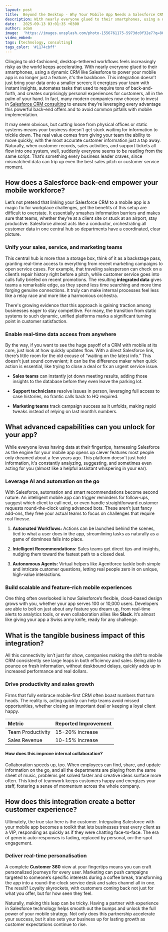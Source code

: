 ```yaml
---
layout: post
title:  Beyond the Desktop - Why Your Mobile App Needs a Salesforce CRM on the Back-End
description: With nearly everyone glued to their smartphones, using a dynamic CRM like Salesforce to power your mobile app is no longer just a feature, it's the backbone.
date:   2025-09-13 03:01:35 +0300
author: adam
image:  'https://images.unsplash.com/photo-1556761175-5973dc0f32e7?q=80&w=2232&auto=format&fit=crop&ixlib=rb-4.1.0&ixid=M3wxMjA3fDB8MHxwaG90by1wYWdlfHx8fGVufDB8fHx8fA%3D%3D'
video_embed:
tags: [technology, consulting]
tags_color: '#1174cbff'
---
```


Clinging to old-fashioned, desktop-tethered workflows feels increasingly risky as the world keeps accelerating. With nearly everyone glued to their smartphones, using a dynamic CRM like Salesforce to power your mobile app is no longer just a feature, it's the backbone. This integration doesn’t just bring your data onto a smaller screen; it energizes your team with instant insights, automates tasks that used to require tons of back-and-forth, and creates surprisingly personal experiences for customers, all in the palm of your hand. In fact, many modern companies now choose to invest in [Salesforce CRM consulting](https://www.nearsure.com/services/enterprise-platforms-optimization/salesforce-solutions/salesforce-crm) to ensure they're leveraging every advantage this powerful back-end offers and to avoid common pitfalls with mobile implementation.

It may seem obvious, but cutting loose from physical offices or static systems means your business doesn't get stuck waiting for information to trickle down. The real value comes from giving your team the ability to move quickly, with the most accurate customer information just a tap away. Naturally, when customer records, sales activities, and support tickets all flow into one system, well, suddenly everyone seems to be reading from the same script. That’s something every business leader craves, since mismatched data can trip up even the best sales pitch or customer service moment.

## How does a Salesforce back-end empower your mobile workforce?

Let’s not pretend that linking your Salesforce CRM to a mobile app is a magic fix for workplace challenges, yet the benefits of this setup are difficult to overstate. It essentially smashes information barriers and makes sure that teams, whether they’re at a client site or stuck at an airport, stay productive. Salesforce almost acts like a conductor, orchestrating all customer data in one central hub so departments have a coordinated, clear picture.

### Unify your sales, service, and marketing teams

This central hub is more than a storage box, think of it as a backstage pass, granting real-time access to everything from recent marketing campaigns to open service cases. For example, that traveling salesperson can check on a client’s repair history right before a pitch, while customer service goes into calls fully briefed on recent promotions. The resulting **integrated data** gives teams a remarkable edge, as they spend less time searching and more time forging genuine connections. It truly can make internal processes feel less like a relay race and more like a harmonious orchestra.

There's growing evidence that this approach is gaining traction among businesses eager to stay competitive. For many, the transition from static systems to such dynamic, unified platforms marks a significant turning point in customer satisfaction.

### Enable real-time data access from anywhere

By the way, if you want to see the huge payoff of a CRM with mobile at its core, just look at how quickly updates flow. With a direct Salesforce link, there’s little room for the old excuse of “waiting on the latest info.” This doesn't just sound convenient; it can be the difference maker when quick action is essential, like trying to close a deal or fix an urgent service issue.

* **Sales teams** can instantly jot down meeting results, adding those insights to the database before they even leave the parking lot.

* **Support technicians** resolve issues in person, leveraging full access to case histories, no frantic calls back to HQ required.

* **Marketing teams** track campaign success as it unfolds, making rapid tweaks instead of relying on last month’s numbers.

## What advanced capabilities can you unlock for your app?

While everyone loves having data at their fingertips, harnessing Salesforce as the engine for your mobile app opens up clever features most people only dreamed about a few years ago. This platform doesn't just hold information, it's constantly analyzing, suggesting, and sometimes even acting for you (almost like a helpful assistant whispering in your ear).

### Leverage AI and automation on the go

With Salesforce, automation and smart recommendations become second nature. An intelligent mobile app can trigger reminders for follow-ups, suggest which client to call next, or even handle straightforward customer requests round-the-clock using advanced bots. These aren’t just fancy add-ons, they free your actual teams to focus on challenges that require real finesse.

1. **Automated Workflows:** Actions can be launched behind the scenes, tied to what a user does in the app, streamlining tasks as naturally as a game of dominoes falls into place.

2. **Intelligent Recommendations:** Sales teams get direct tips and insights, nudging them toward the fastest path to a closed deal.

3. **Autonomous Agents:** Virtual helpers like Agentforce tackle both simple and intricate customer questions, letting real people zero in on unique, high-value interactions.

### Build scalable and feature-rich mobile experiences

One thing often overlooked is how Salesforce’s flexible, cloud-based design grows with you, whether your app serves 100 or 10,000 users. Developers are able to bolt on just about any feature you dream up, from real-time alerts to analytics tools, or even collaboration allies like **Slack**. It’s almost like giving your app a Swiss army knife, ready for any challenge.

## What is the tangible business impact of this integration?

All this connectivity isn’t just for show, companies making the shift to mobile CRM consistently see large leaps in both efficiency and sales. Being able to pounce on fresh information, without deskbound delays, quickly adds up in increased performance and real dollars.

### Drive productivity and sales growth

Firms that fully embrace mobile-first CRM often boast numbers that turn heads. The reality is, acting quickly can help teams avoid missed opportunities, whether closing an important deal or keeping a loyal client happy.

| Metric | Reported Improvement |
| :---- | :---- |
| Team Productivity | 15-20% increase |
| Sales Revenue | 10-15% increase |

#### How does this improve internal collaboration?

Collaboration speeds up, too. When employees can find, share, and update information on the go, and all the departments are playing from the same sheet of music, problems get solved faster and creative ideas surface more often. This kind of teamwork keeps customers happy and energizes your staff, fostering a sense of momentum across the whole company.

## How does this integration create a better customer experience?

Ultimately, the true star here is the customer. Integrating Salesforce with your mobile app becomes a toolkit that lets businesses treat every client as a VIP, responding as quickly as if they were chatting face-to-face. The era of generic auto-responses is fading, replaced by personal, on-the-spot engagement.

### Deliver real-time personalisation

A complete **Customer 360** view at your fingertips means you can craft personalized journeys for every user. Marketing can push campaigns targeted to someone’s specific interests during a coffee break, transforming the app into a round-the-clock service desk and sales channel all in one. The result? Loyalty skyrockets, with customers coming back not just for what you offer, but for how seen they feel.

Naturally, making this leap can be tricky. Having a partner with experience in Salesforce technology helps smooth out the bumps and unlock the full power of your mobile strategy. Not only does this partnership accelerate your success, but it also sets your business up for lasting growth as customer expectations continue to rise.